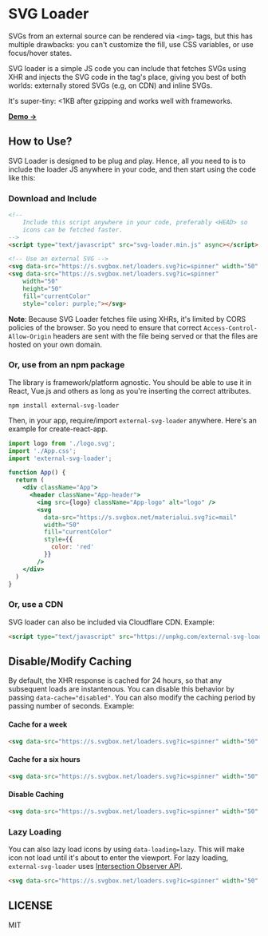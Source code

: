 # SVG Loader
SVGs from an external source can be rendered via `<img>` tags, but this has multiple drawbacks: you can't customize the fill, use CSS variables, or use focus/hover states.

SVG loader is a simple JS code you can include that fetches SVGs using XHR and injects the SVG code in the tag's place, giving you best of both worlds: externally stored SVGs (e.g, on CDN) and inline SVGs.

It's super-tiny: <1KB after gzipping and works well with frameworks.

[**Demo →**](https://jsfiddle.net/w9gz8kcv/)

## How to Use?
SVG Loader is designed to be plug and play. Hence, all you need to is to include the loader JS anywhere in your code, and then start using the code like this:

### Download and Include

```html
<!-- 
    Include this script anywhere in your code, preferably <HEAD> so
    icons can be fetched faster.
-->
<script type="text/javascript" src="svg-loader.min.js" async></script>

<!-- Use an external SVG -->
<svg data-src="https://s.svgbox.net/loaders.svg?ic=spinner" width="50" height="50" fill="red"></svg>
<svg data-src="https://s.svgbox.net/loaders.svg?ic=spinner"
    width="50"
    height="50" 
    fill="currentColor"
    style="color: purple;"></svg>
```

**Note**: Because SVG Loader fetches file using XHRs, it's limited by CORS policies of the browser. 
So you need to ensure that correct `Access-Control-Allow-Origin` headers are sent with the file being served or that the files are hosted on your own domain. 


### Or, use from an npm package
The library is framework/platform agnostic. You should be able to use it in React, Vue.js and others
as long as you're inserting the correct attributes.


```
npm install external-svg-loader
```

Then, in your app, require/import `external-svg-loader` anywhere. Here's an example for create-react-app.

```jsx
import logo from './logo.svg';
import './App.css';
import 'external-svg-loader';

function App() {
  return (
    <div className="App">
      <header className="App-header">
        <img src={logo} className="App-logo" alt="logo" />
        <svg
          data-src="https://s.svgbox.net/materialui.svg?ic=mail"
          width="50"
          fill="currentColor"
          style={{
            color: 'red'
          }}
        />
    </div>
  )
}
```

### Or, use a CDN
SVG loader can also be included via Cloudflare CDN. Example:

```html
<script type="text/javascript" src="https://unpkg.com/external-svg-loader@0.0.9/svg-loader.min.js" async></script>
```

## Disable/Modify Caching
By default, the XHR response is cached for 24 hours, so that any subsequent loads are instantenous. You can disable this behavior by passing `data-cache="disabled"`. You can also modify
the caching period by passing number of seconds. Example:

#### Cache for a week
```html
<svg data-src="https://s.svgbox.net/loaders.svg?ic=spinner" width="50" height="50" data-cache="604800"></svg>
```

#### Cache for a six hours
```html
<svg data-src="https://s.svgbox.net/loaders.svg?ic=spinner" width="50" height="50" data-cache="21600"></svg>
```

#### Disable Caching
```html
<svg data-src="https://s.svgbox.net/loaders.svg?ic=spinner" width="50" height="50" data-cache="disabled"></svg>
```

### Lazy Loading
You can also lazy load icons by using `data-loading=lazy`. This will make icon not load until it's about to enter the viewport. For lazy loading, `external-svg-loader` uses [Intersection Observer API](https://developer.mozilla.org/en-US/docs/Web/API/Intersection_Observer_API).

```html
<svg data-src="https://s.svgbox.net/loaders.svg?ic=spinner" width="50" height="50" data-loading="lazy"></svg>
```

## LICENSE
MIT
